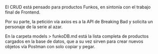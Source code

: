 
El CRUD está pensado para productos Funkos, en sintonía con el trabajo final de Frontend.

Por su parte, la petición vía axios es a la API de Breaking Bad y solicita un personaje de la serie al azar.

En la carpeta models > funkoDB.md está la lista completa de productos cargados en la base de datos, que a su vez sirven para crear nuevos objetos vía Postman con solo copiar y pegar.